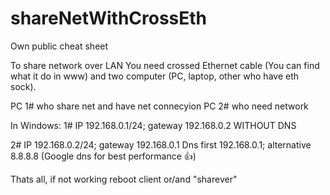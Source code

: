 # shareNetWithCrossEth

Own public cheat sheet

To share network over LAN You need crossed Ethernet cable (You can find what it do in www) and two computer (PC, laptop, other who have eth sock).

PC 1# who share net and have net connecyion
PC 2# who need network

In Windows:
1# IP 192.168.0.1/24; gateway 192.168.0.2
WITHOUT DNS

2# IP 192.168.0.2/24; gateway 192.168.0.1
Dns first 192.168.0.1; alternative 8.8.8.8 (Google dns for best performance 👍)

Thats all, if not working reboot client or/and "sharever"
